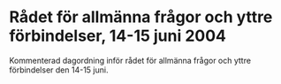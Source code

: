# Rådet för allmänna frågor och yttre förbindelser, 14-15 juni 2004

Kommenterad dagordning inför rådet för allmänna frågor och yttre förbindelser den 14-15 juni.
